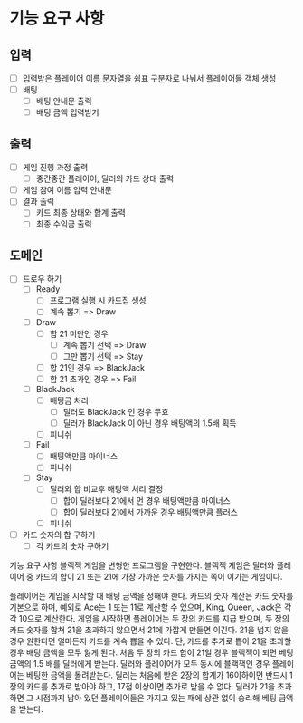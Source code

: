 # 기능 요구 사항

## 입력
- [ ] 입력받은 플레이어 이름 문자열을 쉼표 구분자로 나눠서 플레이어들 객체 생성
- [ ] 배팅
    - [ ] 배팅 안내문 출력
    - [ ] 배팅 금액 입력받기

## 출력
- [ ] 게임 진행 과정 출력
    - [ ] 중간중간 플레이어, 딜러의 카드 상태 출력
- [ ] 게임 참여 이름 입력 안내문
- [ ] 결과 출력
    - [ ] 카드 최종 상태와 합계 출력
    - [ ] 최종 수익금 출력

## 도메인
- [ ] 드로우 하기
  - [ ] Ready
    - [ ] 프로그램 실행 시 카드집 생성
    - [ ] 계속 뽑기 => Draw
  - [ ] Draw
    - [ ] 합 21 미만인 경우
      - [ ] 계속 뽑기 선택 => Draw
      - [ ] 그만 뽑기 선택 => Stay
    - [ ] 합 21인 경우 => BlackJack
    - [ ] 합 21 초과인 경우 => Fail
  - [ ] BlackJack
    - [ ] 배팅금 처리
      - [ ] 딜러도 BlackJack 인 경우 무효
      - [ ] 딜러가 BlackJack 이 아닌 경우 배팅액의 1.5배 획득
    - [ ] 피니쉬
  - [ ] Fail
    - [ ] 배팅액만큼 마이너스
    - [ ] 피니쉬
  - [ ] Stay
    - [ ] 딜러와 합 비교후 배팅액 처리 결정
      - [ ] 합이 딜러보다 21에서 먼 경우 배팅액만큼 마이너스
      - [ ] 합이 딜러보다 21에서 가까운 경우 배팅액만큼 플러스
    - [ ] 피니쉬
- [ ] 카드 숫자의 합 구하기
  - [ ] 각 카드의 숫자 구하기

기능 요구 사항
블랙잭 게임을 변형한 프로그램을 구현한다. 블랙잭 게임은 딜러와 플레이어 중 카드의 합이 21 또는 21에 가장 가까운 숫자를 가지는 쪽이 이기는 게임이다.

플레이어는 게임을 시작할 때 배팅 금액을 정해야 한다.
카드의 숫자 계산은 카드 숫자를 기본으로 하며,
예외로 Ace는 1 또는 11로 계산할 수 있으며,
King, Queen, Jack은 각각 10으로 계산한다.
게임을 시작하면 플레이어는 두 장의 카드를 지급 받으며,
두 장의 카드 숫자를 합쳐 21을 초과하지 않으면서 21에 가깝게 만들면 이긴다.
21을 넘지 않을 경우 원한다면 얼마든지 카드를 계속 뽑을 수 있다.
단, 카드를 추가로 뽑아 21을 초과할 경우 배팅 금액을 모두 잃게 된다.
처음 두 장의 카드 합이 21일 경우 블랙잭이 되면 베팅 금액의 1.5 배를 딜러에게 받는다.
딜러와 플레이어가 모두 동시에 블랙잭인 경우 플레이어는 베팅한 금액을 돌려받는다.
딜러는 처음에 받은 2장의 합계가 16이하이면 반드시 1장의 카드를 추가로 받아야 하고,
17점 이상이면 추가로 받을 수 없다.
딜러가 21을 초과하면 그 시점까지 남아 있던 플레이어들은 가지고 있는 패에 상관 없이 승리해 베팅 금액을 받는다.